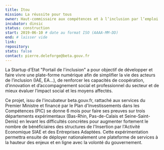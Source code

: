 ```yaml
---
title: Itou
mission: La réussite pour tous
owner: Haut-commissaire aux compétences et à l’inclusion par l’emploi
incubator: dinsic
status: construction
start: 2019-06-10 # date au format ISO (AAAA-MM-DD)
end: # laisser vide
link: 
repository: 
stats: false 
contact: pierre.deleforge@beta.gouv.fr
---
```


La Startup d'Etat "Portail de l'inclusion" a pour objectif de développer et faire vivre une plate-forme numérique afin de simplifier la vie des acteurs de l’inclusion (IAE, EA…), de renforcer les capacités de coopération, d’innovation et d’accompagnement social et professionnel du secteur et de mieux évaluer l’impact social et les moyens affectés.


Ce projet, issu de l'incubateur beta.gouv.fr, rattaché aux services du Premier Ministre et financé par le Plan d'Investissements dans les Compétences (PIC) se donne 6 mois pour faire ses preuves sur trois départements expérimentaux (Bas-Rhin, Pas-de-Calais et Seine-Saint-Denis) en levant les difficultés concrètes pour augmenter fortement le nombre de bénéficiaires des structures de l'Insertion par l'Activité Economique SIAE et des Entreprises Adaptées. Cette expérimentation permettra ensuite de déployer nationalement une plateforme de services à la hauteur des enjeux et en ligne avec la volonté du gouvernement.
